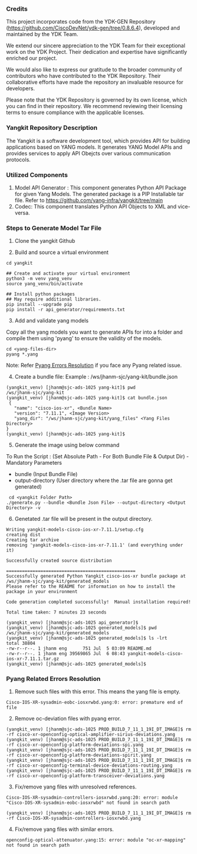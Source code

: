 ### Credits

This project incorporates code from the YDK-GEN Repository (https://github.com/CiscoDevNet/ydk-gen/tree/0.8.6.4), developed and maintained by the YDK Team.

We extend our sincere appreciation to the YDK Team for their exceptional work on the YDK Project. Their dedication and expertise have significantly enriched our project.

We would also like to express our gratitude to the broader community of contributors who have contributed to the YDK Repository. Their collaborative efforts have made the repository an invaluable resource for developers.

Please note that the YDK Repository is governed by its own license, which you can find in their repository. We recommend reviewing their licensing terms to ensure compliance with the applicable licenses.

### Yangkit Repository Description

The Yangkit is a software development tool, which provides API for building applications based on YANG models. It generates YANG Model APIs and provides services to apply API Obejcts over various communication protocols.

### Utilized Components

1. Model API Generator : This component generates Python API Package for given Yang Models. The generated package is a PIP Installable tar file. Refer to https://github.com/yang-infra/yangkit/tree/main
2. Codec: This component translates Python API Objects to XML and vice-versa.

### Steps to Generate Model Tar File
 
1) Clone the yangkit Github
 
2) Build and source a virtual environment 
```
cd yangkit

## Create and activate your virtual environment 
python3 -m venv yang_venv 
source yang_venv/bin/activate 
 
## Install python packages 
## May require additional libraries.  
pip install --upgrade pip 
pip install -r api_generator/requirements.txt
```
 
3) Add and validate yang models 

Copy all the yang models you want to generate APIs for into a folder and compile them using 'pyang' to ensure the validity of the models. 

```
cd <yang-files-dir>
pyang *.yang   
```
Note: Refer [Pyang Errors Resolution](https://github.com/yang-infra/yangkit/tree/main#pyang-related-errors-resolution) if you face any Pyang related issue.

4) Create a bundle file: Example : /ws/jhanm-sjc/yang-kit/bundle.json
```
(yangkit_venv) [jhanm@sjc-ads-1025 yang-kit]$ pwd
/ws/jhanm-sjc/yang-kit
(yangkit_venv) [jhanm@sjc-ads-1025 yang-kit]$ cat bundle.json 
 {
   "name": "cisco-ios-xr", <Bundle Name>
   "version": "7.11.1", <Image Version>
   "yang_dir": "/ws/jhanm-sjc/yang-kit/yang_files" <Yang Files Directory>
}
(yangkit_venv) [jhanm@sjc-ads-1025 yang-kit]$ 
 ```

5) Generate the image using below command 

To Run the Script :
(Set Absolute Path - For Both Bundle File & Output Dir) - Mandatory Parameters

- bundle (Input Bundle File)
- output-directory (User directory where the .tar file are gonna get generated)

```
 cd <yangkit Folder Path>
./generate.py --bundle <Bundle Json File> --output-directory <Output Directory> -v
```

6) Genetated .tar file will be present in the output directory.

```
Writing yangkit-models-cisco-ios-xr-7.11.1/setup.cfg
creating dist
Creating tar archive
removing 'yangkit-models-cisco-ios-xr-7.11.1' (and everything under it)

Successfully created source distribution

=================================================
Successfully generated Python Yangkit cisco-ios-xr bundle package at /ws/jhanm-sjc/yang-kit/generated_models
Please refer to the README for information on how to install the package in your environment

Code generation completed successfully!  Manual installation required!

Total time taken: 7 minutes 23 seconds

(yangkit_venv) [jhanm@sjc-ads-1025 api_generator]$ 
(yangkit_venv) [jhanm@sjc-ads-1025 generated_models]$ pwd
/ws/jhanm-sjc/yang-kit/generated_models
(yangkit_venv) [jhanm@sjc-ads-1025 generated_models]$ ls -lrt
total 38804
-rw-r--r--. 1 jhanm eng      751 Jul  5 03:09 README.md
-rw-r--r--. 1 jhanm eng 39569865 Jul  6 08:43 yangkit-models-cisco-ios-xr-7.11.1.tar.gz
(yangkit_venv) [jhanm@sjc-ads-1025 generated_models]$ 
```

### Pyang Related Errors Resolution

1) Remove such files with this error. This means the yang file is empty.
```
Cisco-IOS-XR-sysadmin-eobc-iosxrwbd.yang:0: error: premature end of file
```

2) Remove oc-deviation files with pyang error.
```
(yangkit_venv) [jhanm@sjc-ads-1025 PROD_BUILD_7_11_1_19I_DT_IMAGE]$ rm -rf cisco-xr-openconfig-optical-amplifier-sirius-deviations.yang
(yangkit_venv) [jhanm@sjc-ads-1025 PROD_BUILD_7_11_1_19I_DT_IMAGE]$ rm -rf cisco-xr-openconfig-platform-deviations-spi.yang
(yangkit_venv) [jhanm@sjc-ads-1025 PROD_BUILD_7_11_1_19I_DT_IMAGE]$ rm -rf cisco-xr-openconfig-platform-deviations-spirit.yang
(yangkit_venv) [jhanm@sjc-ads-1025 PROD_BUILD_7_11_1_19I_DT_IMAGE]$ rm -rf cisco-xr-openconfig-terminal-device-deviations-routing.yang
(yangkit_venv) [jhanm@sjc-ads-1025 PROD_BUILD_7_11_1_19I_DT_IMAGE]$ rm -rf cisco-xr-openconfig-platform-transceiver-deviations.yang
```

3) Fix/remove yang files with unresolved references.
```
Cisco-IOS-XR-sysadmin-controllers-iosxrwbd.yang:20: error: module "Cisco-IOS-XR-sysadmin-eobc-iosxrwbd" not found in search path

(yangkit_venv) [jhanm@sjc-ads-1025 PROD_BUILD_7_11_1_19I_DT_IMAGE]$ rm -rf Cisco-IOS-XR-sysadmin-controllers-iosxrwbd.yang
```

4) Fix/remove yang files with similar errors.
```
openconfig-optical-attenuator.yang:15: error: module "oc-xr-mapping" not found in search path
```

